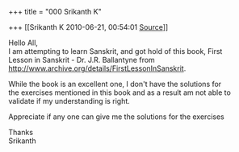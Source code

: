 +++
title = "000 Srikanth K"

+++
[[Srikanth K	2010-06-21, 00:54:01 [Source](https://groups.google.com/g/samskrita/c/cw5EpUT2JZA)]]



Hello All,  
 I am attempting to learn Sanskrit, and got hold of this book, First  
Lesson in Sanskrit - Dr. J.R. Ballantyne from  
<http://www.archive.org/details/FirstLessonInSanskrit>.  
  
 While the book is an excellent one, I don't have the solutions for  
the exercises mentioned in this book and as a result am not able to  
validate if my understanding is right.  
  
 Appreciate if any one can give me the solutions for the exercises  
  
Thanks  
Srikanth  

  

